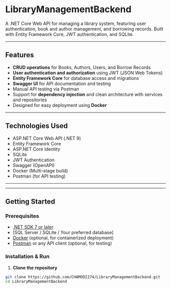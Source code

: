 # LibraryManagementBackend
A .NET Core Web API for managing a library system, featuring user authentication, book and author management, and borrowing records. Built with Entity Framework Core, JWT authentication, and SQLite.

---

## Features

- **CRUD operations** for Books, Authors, Users, and Borrow Records
- **User authentication and authorization** using JWT (JSON Web Tokens)
- **Entity Framework Core** for database access and migrations
- **Swagger UI** for API documentation and testing
- Manual API testing via Postman
- Support for **dependency injection** and clean architecture with services and repositories
- Designed for easy deployment using **Docker**

---

## Technologies Used

- ASP.NET Core Web API (.NET 9)
- Entity Framework Core
- ASP.NET Core Identity
- SQLite
- JWT Authentication
- Swagger (OpenAPI)
- Docker (Multi-stage build)
- Postman (for API testing)

---

---

## Getting Started

### Prerequisites

- [.NET SDK 7 or later](https://dotnet.microsoft.com/en-us/download)
- [SQL Server / SQLite / Your preferred database]
- [Docker](https://www.docker.com/get-started) (optional, for containerized deployment)
- [Postman](https://www.postman.com/) or any API client (optional, for testing)

### Installation & Run

1. **Clone the repository**

```bash
git clone https://github.com/CHAMODI274/LibraryManagementBackend.git
cd LibraryManagementBackend
